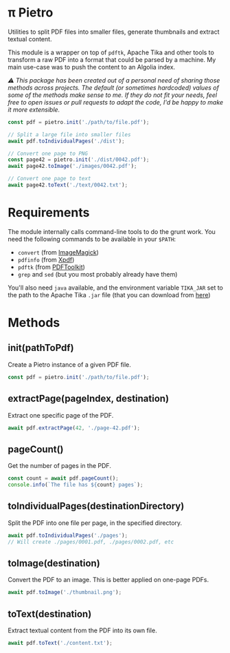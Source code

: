 # π Pietro

Utilities to split PDF files into smaller files, generate thumbnails and extract
textual content.

This module is a wrapper on top of `pdftk`, Apache Tika and other tools to
transform a raw PDF into a format that could be parsed by a machine. My main
use-case was to push the content to an Algolia index.

_⚠ This package has been created out of a personal need of sharing those methods
across projects. The default (or sometimes hardcoded) values of some
of the methods make sense to me. If they do not fit your needs, feel free to
open issues or pull requests to adapt the code, I'd be happy to make it more
extensible._

```js
const pdf = pietro.init('./path/to/file.pdf');

// Split a large file into smaller files
await pdf.toIndividualPages('./dist');

// Convert one page to PNG
const page42 = pietro.init('./dist/0042.pdf');
await page42.toImage('./images/0042.pdf');

// Convert one page to text
await page42.toText('./text/0042.txt');
```

# Requirements

The module internally calls command-line tools to do the grunt work. You need
the following commands to be available in your `$PATH`:

- `convert` (from [ImageMagick](https://www.imagemagick.org/script/index.php))
- `pdfinfo` (from [Xpdf](https://www.xpdfreader.com/))
- `pdftk` (from
  [PDFToolkit](https://www.pdflabs.com/tools/pdftk-the-pdf-toolkit/))
- `grep` and `sed` (but you most probably already have them)

You'll also need `java` available, and the environment variable `TIKA_JAR` set
to the path to the Apache Tika `.jar` file (that you can download from
[here](https://tika.apache.org/download.html))

# Methods

## init(pathToPdf)

Create a Pietro instance of a given PDF file.

```js
const pdf = pietro.init('./path/to/file.pdf');
```

## extractPage(pageIndex, destination)

Extract one specific page of the PDF.

```js
await pdf.extractPage(42, './page-42.pdf');
```

## pageCount()

Get the number of pages in the PDF.

```js
const count = await pdf.pageCount();
console.info(`The file has ${count} pages`);
```

## toIndividualPages(destinationDirectory)

Split the PDF into one file per page, in the specified directory.

```js
await pdf.toIndividualPages('./pages');
// Will create ./pages/0001.pdf, ./pages/0002.pdf, etc
```

## toImage(destination)

Convert the PDF to an image. This is better applied on one-page PDFs.

```js
await pdf.toImage('./thumbnail.png');
```

## toText(destination)

Extract textual content from the PDF into its own file.

```js
await pdf.toText('./content.txt');


